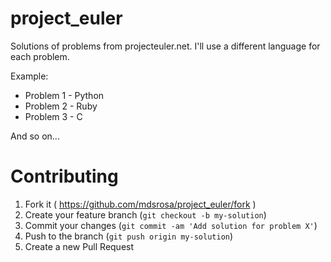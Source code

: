 # project_euler

Solutions of problems from projecteuler.net. I'll use a different language for each problem.

Example:

* Problem 1 - Python
* Problem 2 - Ruby
* Problem 3 - C

And so on...

# Contributing

1. Fork it ( https://github.com/mdsrosa/project_euler/fork )
2. Create your feature branch (`git checkout -b my-solution`)
3. Commit your changes (`git commit -am 'Add solution for problem X'`)
4. Push to the branch (`git push origin my-solution`)
5. Create a new Pull Request
